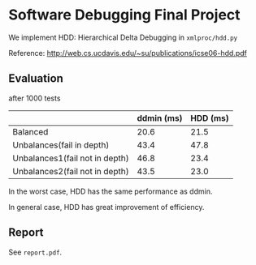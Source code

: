 # Software Debugging Final Project

We implement HDD: Hierarchical Delta Debugging in ``xmlproc/hdd.py``

Reference: http://web.cs.ucdavis.edu/~su/publications/icse06-hdd.pdf

## Evaluation

after 1000 tests

|                              |ddmin (ms)  |HDD (ms)  |
|------------------------------|-------|-----|
|Balanced                      |20.6   |21.5 |
|Unbalances(fail in depth)     |43.4   |47.8 |
|Unbalances1(fail not in depth)|46.8   |23.4 |
|Unbalances2(fail not in depth)|43.5   |23.0 |

In the worst case, HDD has the same performance as ddmin.

In general case, HDD has great improvement of efficiency.

## Report

See ``report.pdf``.
